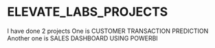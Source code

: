 # ELEVATE_LABS_PROJECTS

I have done 2 projects 
One is CUSTOMER TRANSACTION PREDICTION 
Another one is SALES DASHBOARD USING POWERBI
